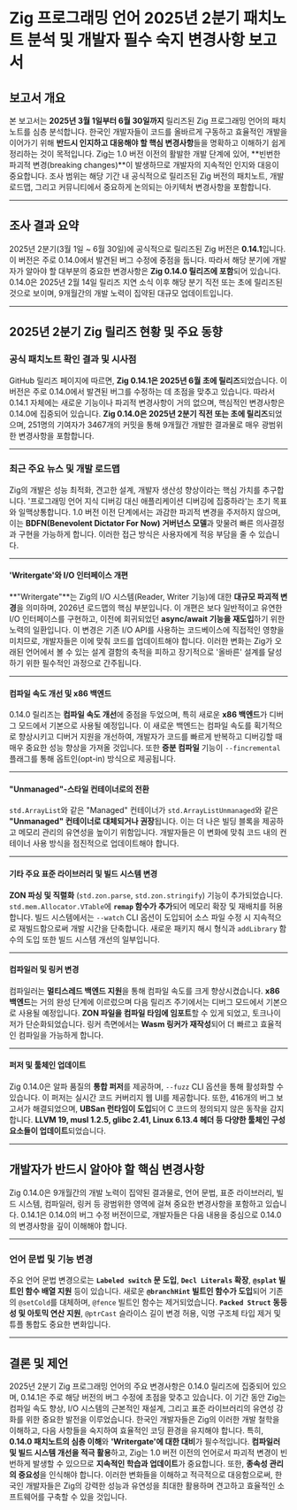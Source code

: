 # Zig 프로그래밍 언어 2025년 2분기 패치노트 분석 및 개발자 필수 숙지 변경사항 보고서

## 보고서 개요

본 보고서는 **2025년 3월 1일부터 6월 30일까지** 릴리즈된 Zig 프로그래밍 언어의 패치노트를 심층 분석합니다. 한국인 개발자들이 코드를 올바르게 구동하고 효율적인 개발을 이어가기 위해 **반드시 인지하고 대응해야 할 핵심 변경사항**들을 명확하고 이해하기 쉽게 정리하는 것이 목적입니다. Zig는 1.0 버전 이전의 활발한 개발 단계에 있어, **빈번한 파괴적 변경(breaking changes)**이 발생하므로 개발자의 지속적인 인지와 대응이 중요합니다. 조사 범위는 해당 기간 내 공식적으로 릴리즈된 Zig 버전의 패치노트, 개발 로드맵, 그리고 커뮤니티에서 중요하게 논의되는 아키텍처 변경사항을 포함합니다.

---

## 조사 결과 요약

2025년 2분기(3월 1일 ~ 6월 30일)에 공식적으로 릴리즈된 Zig 버전은 **0.14.1**입니다. 이 버전은 주로 0.14.0에서 발견된 버그 수정에 중점을 둡니다. 따라서 해당 분기에 개발자가 알아야 할 대부분의 중요한 변경사항은 **Zig 0.14.0 릴리즈에 포함**되어 있습니다. 0.14.0은 2025년 2월 14일 릴리즈 지연 소식 이후 해당 분기 직전 또는 초에 릴리즈된 것으로 보이며, 9개월간의 개발 노력이 집약된 대규모 업데이트입니다.

---

## 2025년 2분기 Zig 릴리즈 현황 및 주요 동향

### 공식 패치노트 확인 결과 및 시사점

GitHub 릴리즈 페이지에 따르면, **Zig 0.14.1은 2025년 6월 초에 릴리즈**되었습니다. 이 버전은 주로 0.14.0에서 발견된 버그를 수정하는 데 초점을 맞추고 있습니다. 따라서 0.14.1 자체에는 새로운 기능이나 파괴적 변경사항이 거의 없으며, 핵심적인 변경사항은 0.14.0에 집중되어 있습니다. **Zig 0.14.0은 2025년 2분기 직전 또는 초에 릴리즈**되었으며, 251명의 기여자가 3467개의 커밋을 통해 9개월간 개발한 결과물로 매우 광범위한 변경사항을 포함합니다.

---

### 최근 주요 뉴스 및 개발 로드맵

Zig의 개발은 성능 최적화, 견고한 설계, 개발자 생산성 향상이라는 핵심 가치를 추구합니다. '프로그래밍 언어 지식 디버깅 대신 애플리케이션 디버깅에 집중하라'는 초기 목표와 일맥상통합니다. 1.0 버전 이전 단계에서는 과감한 파괴적 변경을 주저하지 않으며, 이는 **BDFN(Benevolent Dictator For Now) 거버넌스 모델**과 맞물려 빠른 의사결정과 구현을 가능하게 합니다. 이러한 접근 방식은 사용자에게 적응 부담을 줄 수 있습니다.

---

#### 'Writergate'와 I/O 인터페이스 개편

**"Writergate"**는 Zig의 I/O 시스템(Reader, Writer 기능)에 대한 **대규모 파괴적 변경**을 의미하며, 2026년 로드맵의 핵심 부분입니다. 이 개편은 보다 일반적이고 유연한 I/O 인터페이스를 구현하고, 이전에 회귀되었던 **async/await 기능을 재도입**하기 위한 노력의 일환입니다. 이 변경은 기존 I/O API를 사용하는 코드베이스에 직접적인 영향을 미치므로, 개발자들은 이에 맞춰 코드를 업데이트해야 합니다. 이러한 변화는 Zig가 오래된 언어에서 볼 수 있는 설계 결함의 축적을 피하고 장기적으로 '올바른' 설계를 달성하기 위한 필수적인 과정으로 간주됩니다.

---

#### 컴파일 속도 개선 및 x86 백엔드

0.14.0 릴리즈는 **컴파일 속도 개선**에 중점을 두었으며, 특히 새로운 **x86 백엔드**가 디버그 모드에서 기본으로 사용될 예정입니다. 이 새로운 백엔드는 컴파일 속도를 획기적으로 향상시키고 디버거 지원을 개선하여, 개발자가 코드를 빠르게 반복하고 디버깅할 때 매우 중요한 성능 향상을 가져올 것입니다. 또한 **증분 컴파일** 기능이 `--fincremental` 플래그를 통해 옵트인(opt-in) 방식으로 제공됩니다.

---

#### "Unmanaged"-스타일 컨테이너로의 전환

`std.ArrayList`와 같은 "Managed" 컨테이너가 `std.ArrayListUnmanaged`와 같은 **"Unmanaged" 컨테이너로 대체되거나 권장**됩니다. 이는 더 나은 빌딩 블록을 제공하고 메모리 관리의 유연성을 높이기 위함입니다. 개발자들은 이 변화에 맞춰 코드 내의 컨테이너 사용 방식을 점진적으로 업데이트해야 합니다.

---

#### 기타 주요 표준 라이브러리 및 빌드 시스템 변경

**ZON 파싱 및 직렬화** (`std.zon.parse`, `std.zon.stringify`) 기능이 추가되었습니다. `std.mem.Allocator.VTable`에 **`remap` 함수가 추가**되어 메모리 확장 및 재배치를 허용합니다. 빌드 시스템에서는 `--watch` CLI 옵션이 도입되어 소스 파일 수정 시 지속적으로 재빌드함으로써 개발 시간을 단축합니다. 새로운 패키지 해시 형식과 `addLibrary` 함수의 도입 또한 빌드 시스템 개선의 일부입니다.

---

#### 컴파일러 및 링커 변경

컴파일러는 **멀티스레드 백엔드 지원**을 통해 컴파일 속도를 크게 향상시켰습니다. **x86 백엔드**는 거의 완성 단계에 이르렀으며 다음 릴리즈 주기에서는 디버그 모드에서 기본으로 사용될 예정입니다. **ZON 파일을 컴파일 타임에 임포트**할 수 있게 되었고, 토크나이저가 단순화되었습니다. 링커 측면에서는 **Wasm 링커가 재작성**되어 더 빠르고 효율적인 컴파일을 가능하게 합니다.

---

#### 퍼저 및 툴체인 업데이트

Zig 0.14.0은 알파 품질의 **통합 퍼저**를 제공하며, `--fuzz` CLI 옵션을 통해 활성화할 수 있습니다. 이 퍼저는 실시간 코드 커버리지 웹 UI를 제공합니다. 또한, 416개의 버그 보고서가 해결되었으며, **UBSan 런타임이 도입**되어 C 코드의 정의되지 않은 동작을 감지합니다. **LLVM 19, musl 1.2.5, glibc 2.41, Linux 6.13.4 헤더 등 다양한 툴체인 구성 요소들이 업데이트**되었습니다.

---

## 개발자가 반드시 알아야 할 핵심 변경사항

Zig 0.14.0은 9개월간의 개발 노력이 집약된 결과물로, 언어 문법, 표준 라이브러리, 빌드 시스템, 컴파일러, 링커 등 광범위한 영역에 걸쳐 중요한 변경사항을 포함하고 있습니다. 0.14.1은 0.14.0의 버그 수정 버전이므로, 개발자들은 다음 내용을 중심으로 0.14.0의 변경사항을 깊이 이해해야 합니다.

---

### 언어 문법 및 기능 변경

주요 언어 문법 변경으로는 **`Labeled switch` 문 도입**, **`Decl Literals` 확장**, **`@splat` 빌트인 함수 배열 지원** 등이 있습니다. 새로운 **`@branchHint` 빌트인 함수가 도입**되어 기존의 `@setCold`를 대체하며, `@fence` 빌트인 함수는 제거되었습니다. **`Packed Struct` 동등성 및 아토믹 연산 지원**, `@ptrCast` 슬라이스 길이 변경 허용, 익명 구조체 타입 제거 및 튜플 통합도 중요한 변화입니다.

---

## 결론 및 제언

2025년 2분기 Zig 프로그래밍 언어의 주요 변경사항은 0.14.0 릴리즈에 집중되어 있으며, 0.14.1은 주로 해당 버전의 버그 수정에 초점을 맞추고 있습니다. 이 기간 동안 Zig는 컴파일 속도 향상, I/O 시스템의 근본적인 재설계, 그리고 표준 라이브러리의 유연성 강화를 위한 중요한 발전을 이루었습니다. 한국인 개발자들은 Zig의 이러한 개발 철학을 이해하고, 다음 사항들을 숙지하여 효율적인 코딩 환경을 유지해야 합니다. 특히, **0.14.0 패치노트의 심층 이해**와 **'Writergate'에 대한 대비**가 필수적입니다. **컴파일러 및 빌드 시스템 개선을 적극 활용**하고, Zig는 1.0 버전 이전의 언어로서 파괴적 변경이 빈번하게 발생할 수 있으므로 **지속적인 학습과 업데이트**가 중요합니다. 또한, **종속성 관리의 중요성**을 인식해야 합니다. 이러한 변화들을 이해하고 적극적으로 대응함으로써, 한국인 개발자들은 Zig의 강력한 성능과 유연성을 최대한 활용하며 견고하고 효율적인 소프트웨어를 구축할 수 있을 것입니다.
